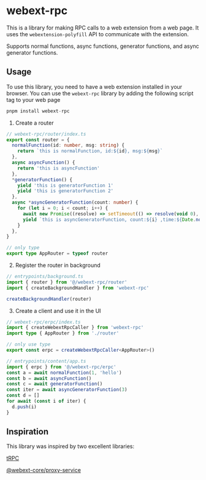 # webext-rpc

This is a library for making RPC calls to a web extension from a web page. It uses the `webextension-polyfill` API to communicate with the extension.

Supports normal functions, async functions, generator functions, and async generator functions.

## Usage

To use this library, you need to have a web extension installed in your browser. You can use the `webext-rpc` library by adding the following script tag to your web page

```typescript
pnpm install webext-rpc
```

1. Create a router

```typescript
// webext-rpc/router/index.ts
export const router = {
  normalFunction(id: number, msg: string) {
    return `this is normalFunction, id:${id}, msg:${msg}`
  },
  async asyncFunction() {
    return 'this is asyncFunction'
  },
  *generatorFunction() {
    yield 'this is generatorFunction 1'
    yield 'this is generatorFunction 2'
  },
  async *asyncGeneratorFunction(count: number) {
    for (let i = 0; i < count; i++) {
      await new Promise((resolve) => setTimeout(() => resolve(void 0), 1000))
      yield `this is asyncGeneratorFunction, count:${i} ,time:${Date.now()}`
    }
  },
}

// only type
export type AppRouter = typeof router
```

2. Register the router in background

```typescript
// entrypoints/background.ts
import { router } from '@/webext-rpc/router'
import { createBackgroundHandler } from 'webext-rpc'

createBackgroundHandler(router)
```

3. Create a client and use it in the UI

```typescript
// webext-rpc/erpc/index.ts
import { createWebextRpcCaller } from 'webext-rpc'
import type { AppRouter } from './router'

// only use type
export const erpc = createWebextRpcCaller<AppRouter>()
```

```typescript
// entrypoints/content/app.ts
import { erpc } from '@/webext-rpc/erpc'
const a = await normalFunction(1, 'hello')
const b = await asyncFunction()
const c = await generatorFunction()
const iter = await asyncGeneratorFunction(3)
const d = []
for await (const i of iter) {
  d.push(i)
}
```

## Inspiration

This library was inspired by two excellent libraries:

[tRPC](https://github.com/trpc/trpc)

[@webext-core/proxy-service](https://github.com/aklinker1/webext-core/tree/main/packages/proxy-service)
